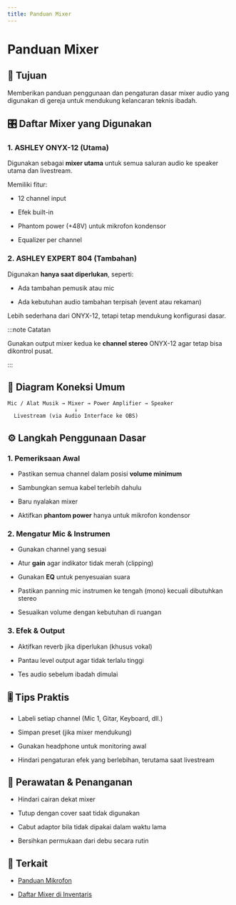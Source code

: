 ```yaml
---
title: Panduan Mixer
---
```


# Panduan Mixer

## 🎯 Tujuan

Memberikan panduan penggunaan dan pengaturan dasar mixer audio yang digunakan di gereja untuk mendukung kelancaran teknis ibadah.

## 🎛️ Daftar Mixer yang Digunakan

### 1. **ASHLEY ONYX-12** (Utama)

Digunakan sebagai **mixer utama** untuk semua saluran audio ke speaker utama dan livestream.

Memiliki fitur:

- 12 channel input

- Efek built-in

- Phantom power (+48V) untuk mikrofon kondensor

- Equalizer per channel

### 2. **ASHLEY EXPERT 804** (Tambahan)

Digunakan **hanya saat diperlukan**, seperti:

- Ada tambahan pemusik atau mic

- Ada kebutuhan audio tambahan terpisah (event atau rekaman)

Lebih sederhana dari ONYX-12, tetapi tetap mendukung konfigurasi dasar.

:::note Catatan

Gunakan output mixer kedua ke **channel stereo** ONYX-12 agar tetap bisa dikontrol pusat.

:::

## 🔌 Diagram Koneksi Umum

```
Mic / Alat Musik → Mixer → Power Amplifier → Speaker
                     ↓
  Livestream (via Audio Interface ke OBS)
```

## ⚙️ Langkah Penggunaan Dasar

### 1. Pemeriksaan Awal

- Pastikan semua channel dalam posisi **volume minimum**

- Sambungkan semua kabel terlebih dahulu

- Baru nyalakan mixer

- Aktifkan **phantom power** hanya untuk mikrofon kondensor

### 2. Mengatur Mic & Instrumen

- Gunakan channel yang sesuai

- Atur **gain** agar indikator tidak merah (clipping)

- Gunakan **EQ** untuk penyesuaian suara

- Pastikan panning mic instrumen ke tengah (mono) kecuali dibutuhkan stereo

- Sesuaikan volume dengan kebutuhan di ruangan

### 3. Efek & Output

- Aktifkan reverb jika diperlukan (khusus vokal)

- Pantau level output agar tidak terlalu tinggi

- Tes audio sebelum ibadah dimulai

## 🎚️ Tips Praktis

- Labeli setiap channel (Mic 1, Gitar, Keyboard, dll.)

- Simpan preset (jika mixer mendukung)

- Gunakan headphone untuk monitoring awal

- Hindari pengaturan efek yang berlebihan, terutama saat livestream

## 🧽 Perawatan & Penanganan

- Hindari cairan dekat mixer

- Tutup dengan cover saat tidak digunakan

- Cabut adaptor bila tidak dipakai dalam waktu lama

- Bersihkan permukaan dari debu secara rutin

## 🔗 Terkait

- [Panduan Mikrofon](mics.md)

- [Daftar Mixer di Inventaris](../inventory-tools/equipment-list/audio-mixer.md)

